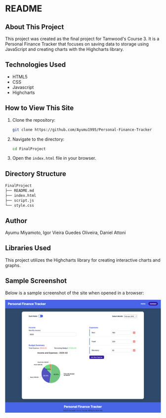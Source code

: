 # README

## About This Project

This project was created as the final project for Tamwood's Course 3. It is a Personal Finance Tracker that focuses on saving data to storage using JavaScript and creating charts with the Highcharts library.

## Technologies Used

-  HTML5
-  CSS
-  Javascript
-  Highcharts

## How to View This Site

1. Clone the repository:
   ```bash
   git clone https://github.com/Ayumu1995/Personal-Finance-Tracker
   ```
2. Navigate to the directory:
   ```bash
   cd FinalProject
   ```
3. Open the `index.html` file in your browser.

## Directory Structure

```
FinalProject
├── README.md
├── index.html
├── script.js
└── style.css
```

## Author

Ayumu Miyamoto, Igor Vieira Guedes Oliveira, Daniel Attoni

## Libraries Used

This project utilizes the Highcharts library for creating interactive charts and graphs.

## Sample Screenshot

Below is a sample screenshot of the site when opened in a browser:

![Sample Screenshot](./example.png)
